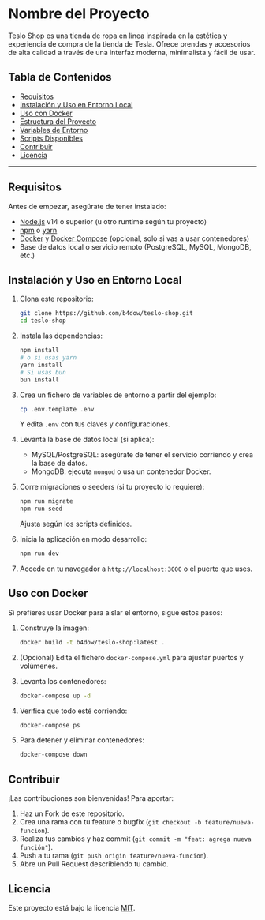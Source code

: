# Nombre del Proyecto

Teslo Shop es una tienda de ropa en línea inspirada en la estética y experiencia de compra de la tienda de Tesla. Ofrece prendas y accesorios de alta calidad a través de una interfaz moderna, minimalista y fácil de usar.

## Tabla de Contenidos

- [Requisitos](#requisitos)
- [Instalación y Uso en Entorno Local](#instalación-y-uso-en-entorno-local)
- [Uso con Docker](#uso-con-docker)
- [Estructura del Proyecto](#estructura-del-proyecto)
- [Variables de Entorno](#variables-de-entorno)
- [Scripts Disponibles](#scripts-disponibles)
- [Contribuir](#contribuir)
- [Licencia](#licencia)

---

## Requisitos

Antes de empezar, asegúrate de tener instalado:

- [Node.js](https://nodejs.org/) v14 o superior (u otro runtime según tu proyecto)
- [npm](https://www.npmjs.com/) o [yarn](https://yarnpkg.com/)
- [Docker](https://www.docker.com/) y [Docker Compose](https://docs.docker.com/compose/) (opcional, solo si vas a usar contenedores)
- Base de datos local o servicio remoto (PostgreSQL, MySQL, MongoDB, etc.)

## Instalación y Uso en Entorno Local

1. Clona este repositorio:

   ```bash
   git clone https://github.com/b4dow/teslo-shop.git
   cd teslo-shop
   ```

2. Instala las dependencias:

   ```bash
   npm install
   # o si usas yarn
   yarn install
   # Si usas bun
   bun install
   ```

3. Crea un fichero de variables de entorno a partir del ejemplo:

   ```bash
   cp .env.template .env
   ```

   Y edita `.env` con tus claves y configuraciones.

4. Levanta la base de datos local (si aplica):

   - MySQL/PostgreSQL: asegúrate de tener el servicio corriendo y crea la base de datos.
   - MongoDB: ejecuta `mongod` o usa un contenedor Docker.

5. Corre migraciones o seeders (si tu proyecto lo requiere):

   ```bash
   npm run migrate
   npm run seed
   ```

   Ajusta según los scripts definidos.

6. Inicia la aplicación en modo desarrollo:

   ```bash
   npm run dev
   ```

7. Accede en tu navegador a `http://localhost:3000` o el puerto que uses.

## Uso con Docker

Si prefieres usar Docker para aislar el entorno, sigue estos pasos:

1. Construye la imagen:

   ```bash
   docker build -t b4dow/teslo-shop:latest .
   ```

2. (Opcional) Edita el fichero `docker-compose.yml` para ajustar puertos y volúmenes.

3. Levanta los contenedores:

   ```bash
   docker-compose up -d
   ```

4. Verifica que todo esté corriendo:

   ```bash
   docker-compose ps
   ```

5. Para detener y eliminar contenedores:

   ```bash
   docker-compose down
   ```

## Contribuir

¡Las contribuciones son bienvenidas! Para aportar:

1. Haz un Fork de este repositorio.
2. Crea una rama con tu feature o bugfix (`git checkout -b feature/nueva-funcion`).
3. Realiza tus cambios y haz commit (`git commit -m "feat: agrega nueva función"`).
4. Push a tu rama (`git push origin feature/nueva-funcion`).
5. Abre un Pull Request describiendo tu cambio.

## Licencia

Este proyecto está bajo la licencia [MIT](LICENSE).
